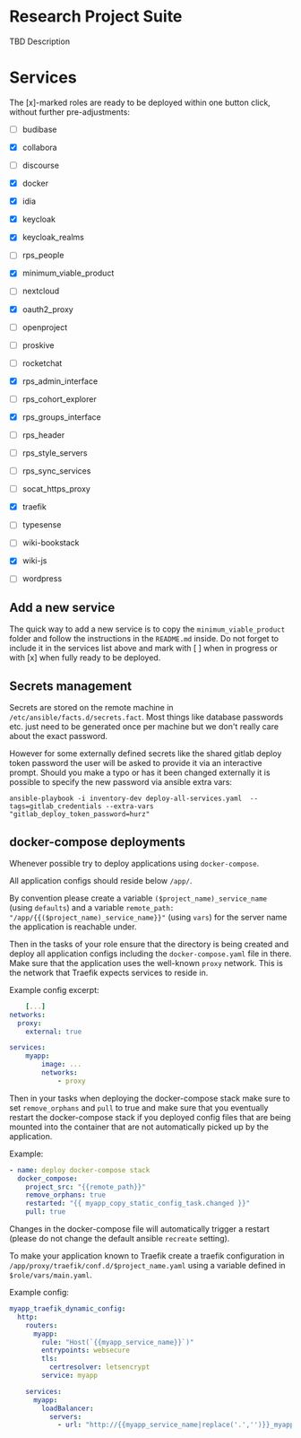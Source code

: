 # Research Project Suite

TBD Description

# Services

The [x]-marked roles are ready to be deployed within one button click, without further pre-adjustments:

- [ ] budibase
- [x] collabora
- [ ] discourse
- [x] docker
- [x] idia
- [x] keycloak
- [x] keycloak_realms
- [ ] rps_people
- [x] minimum_viable_product
- [ ] nextcloud
- [x] oauth2_proxy
- [ ] openproject
- [ ] proskive
- [ ] rocketchat
- [x] rps_admin_interface
- [ ] rps_cohort_explorer
- [x] rps_groups_interface
- [ ] rps_header
- [ ] rps_style_servers
- [ ] rps_sync_services
- [ ] socat_https_proxy
- [x] traefik
- [ ] typesense
- [ ] wiki-bookstack
- [x] wiki-js
- [ ] wordpress


## Add a new service

The quick way to add a new service is to copy the `minimum_viable_product` folder and follow the instructions in the `README.md` inside. Do not forget to include it in the services list above and mark with [ ] when in progress or with [x] when fully ready to be deployed.

## Secrets management

Secrets are stored on the remote machine in `/etc/ansible/facts.d/secrets.fact`. Most things like database passwords etc. just need to be generated once per machine but we don't really care about the exact password.

However for some externally defined secrets like the shared gitlab deploy token password the user will be asked to provide it via an interactive prompt. Should you make a typo or has it been changed externally it is possible to specify the new password via ansible extra vars:

```
ansible-playbook -i inventory-dev deploy-all-services.yaml  --tags=gitlab_credentials --extra-vars "gitlab_deploy_token_password=hurz"
```

## docker-compose deployments

Whenever possible try to deploy applications using `docker-compose`.

All application configs should reside below `/app/`.

By convention please create a variable `($project_name)_service_name` (using `defaults`) and a variable `remote_path: "/app/{{($project_name)_service_name}}"` (using `vars`) for the server name the application is reachable under.

Then in the tasks of your role ensure that the directory is being created and deploy all application configs including the `docker-compose.yaml` file in there.
Make sure that the application uses the well-known `proxy` network. This is the network that Traefik expects services to reside in.

Example config excerpt:

```yaml
    [...]
networks:
  proxy:
    external: true

services:
    myapp:
        image: ...
        networks:
            - proxy

```

Then in your tasks when deploying the docker-compose stack make sure to set `remove_orphans` and `pull` to true and make sure that you eventually restart the docker-compose stack if you deployed config files that are being mounted into the container that are not automatically picked up by the application.

Example:

```yaml
- name: deploy docker-compose stack
  docker_compose:
    project_src: "{{remote_path}}"
    remove_orphans: true
    restarted: "{{ myapp_copy_static_config_task.changed }}"
    pull: true
```

Changes in the docker-compose file will automatically trigger a restart (please do not change the default ansible `recreate` setting).

To make your application known to Traefik create a traefik configuration in `/app/proxy/traefik/conf.d/$project_name.yaml` using a variable defined in `$role/vars/main.yaml`.

Example config:

```yaml
myapp_traefik_dynamic_config:
  http:
    routers:
      myapp:
        rule: "Host(`{{myapp_service_name}}`)"
        entrypoints: websecure
        tls:
          certresolver: letsencrypt
        service: myapp

    services:
      myapp:
        loadBalancer:
          servers:
            - url: "http://{{myapp_service_name|replace('.','')}}_myapp_1"
```

